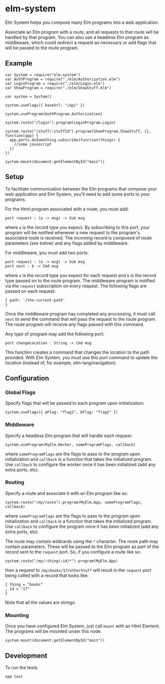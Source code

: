 # elm-system

Elm System helps you compose many Elm programs into a web application.

Associate an Elm program with a route, and all requests to that route
will be handled by that program. You can also use a headless Elm program as
middleware, which could redirect a request as necessary or add flags that
will be passed to the route program.

## Example

```
var System = require("elm-system")
var AuthProgram = require("./elm/Authorization.elm")
var LoginProgram = require("./elm/Login.elm")
var ShowProgram = require("./elm/ShowStuff.elm")

var system = System()

system.useFlags({ baseUrl: "/api" })

system.useProgram(AuthProgram.Authorization)

system.route("/login").program(LoginProgram.Login)

system.route("/stuff/:stuffId").program(ShowProgram.ShowStuff, {}, function(app) {
  app.ports.doSomething.subscribe(function(things) {
    //some javascript
  })
})

system.mount(document.getElementById("main"))
```

## Setup

To facilitate communication between the Elm programs that compose your web application
and Elm System, you'll need to add some ports to your programs.

For the Html program associated with a route, you must add:

```
port request : (a -> msg) -> Sub msg
```

where `a` is the record type you expect. By subscribing to this port, your program
will be notified whenever a new request to the program's associated route is received.
The incoming record is composed of route parameters (see below) and any flags added
by middleware.

For middleware, you must add two ports:

```
port request : (a -> msg) -> Sub msg
port next : b -> Cmd msg
```

where `a` is the record type you expect for each request and `b` is the record type
passed on to the route program. The middleware program is notified via the `request`
subscription on every request. The following flags are passed on each request:

```
{ path: '/the-current-path'
}
```

Once the middleware program has completed any processing,
it must call `next` to send the command that will pass the request to the route program.
The route program will receive any flags passed with this command.

Any type of program may add the following port:

```
port changeLocation : String -> Cmd msg
```

This function creates a command that changes the location to the path provided.
With Elm System, you must use this port command to update the location (instead of,
for example, elm-lang/navigation).

## Configuration

### Global Flags

Specify flags that will be passed to each program upon initialization:

```
system.useFlags({ aFlag: "flag1", bFlag: "flag2" })
```

### Middleware

Specify a headless Elm program that will handle each request:

```
system.useProgram(MyElm.Worker, someProgramFlags, callback)
```

where `someProgramFlags` are the flags to pass to the program upon initialization
and `callback` is a function that takes the initialized program. Use `callback` to
configure the worker once it has been initialized (add any extra ports, etc).

### Routing

Specify a route and associate it with an Elm program like so:

```
system.route("/my/route").program(MyElm.App, someProgramFlags, callback)
```

where `someProgramFlags` are the flags to pass to the program upon initialization
and `callback` is a function that takes the initialized program. Use `callback` to
configure the program once it has been initialized (add any extra ports, etc).

The route may contain wildcards using the `*` character.
The route path may contain parameters. These will be passed to the Elm
program as part of the record sent to the `request` port. So, if you configure
a route like so:

```
system.route("/my/:thing/:id/*").program(MyElm.App)
```

then a request to `/my/books/17/otherStuff` will result in the `request` port being called with a record that looks like:

```
{ thing = "books"
, id = "17"
}
```

Note that all the values are strings.

### Mounting

Once you have configured Elm System, just call `mount` with an Html Element. The
programs will be mounted under this node.

```
system.mount(document.getElementById("main"))
```

## Development

To run the tests:

```
npm test
```
